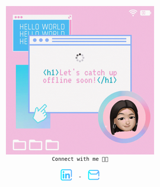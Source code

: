 <div align="center" >
  <img src="https://raw.githubusercontent.com/susukichan/susukichan/master/assets/susukiHelloWorld.gif" width=400 alt="Susuki Hello World"/>
</div>

<div align="center">
  <samp>
    Connect with me 🤙🏻
  </samp>
  <br>
  <a href="https://www.linkedin.com/in/chansuki/">
  <img align="center" style="margin: 20px;"  alt="Susuki LinkedIn" width=30 src="https://raw.githubusercontent.com/susukichan/susukichan/master/assets/linkedin.svg" />
</a>
<a href="mailto:iamsusukichan@gmail.com">
  <img align="center" style="margin: 20px;" alt="Susuki Email" width=30 src="https://raw.githubusercontent.com/susukichan/susukichan/master/assets/email.svg" />
</a>
</div>
